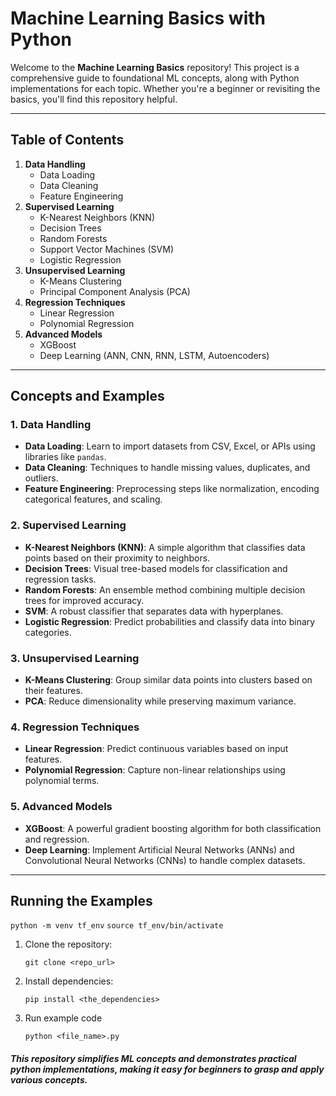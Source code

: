 # Machine Learning Basics with Python

Welcome to the **Machine Learning Basics** repository! This project is a comprehensive guide to foundational ML concepts, along with Python implementations for each topic. Whether you're a beginner or revisiting the basics, you'll find this repository helpful.

---

## Table of Contents
1. **Data Handling**
   - Data Loading
   - Data Cleaning
   - Feature Engineering
2. **Supervised Learning**
   - K-Nearest Neighbors (KNN)
   - Decision Trees
   - Random Forests
   - Support Vector Machines (SVM)
   - Logistic Regression
3. **Unsupervised Learning**
   - K-Means Clustering
   - Principal Component Analysis (PCA)
4. **Regression Techniques**
   - Linear Regression
   - Polynomial Regression
5. **Advanced Models**
   - XGBoost
   - Deep Learning (ANN, CNN, RNN, LSTM, Autoencoders)

---

## Concepts and Examples

### 1. Data Handling
- **Data Loading**: Learn to import datasets from CSV, Excel, or APIs using libraries like `pandas`.
- **Data Cleaning**: Techniques to handle missing values, duplicates, and outliers.
- **Feature Engineering**: Preprocessing steps like normalization, encoding categorical features, and scaling.

### 2. Supervised Learning
- **K-Nearest Neighbors (KNN)**: A simple algorithm that classifies data points based on their proximity to neighbors.
- **Decision Trees**: Visual tree-based models for classification and regression tasks.
- **Random Forests**: An ensemble method combining multiple decision trees for improved accuracy.
- **SVM**: A robust classifier that separates data with hyperplanes.
- **Logistic Regression**: Predict probabilities and classify data into binary categories.

### 3. Unsupervised Learning
- **K-Means Clustering**: Group similar data points into clusters based on their features.
- **PCA**: Reduce dimensionality while preserving maximum variance.

### 4. Regression Techniques
- **Linear Regression**: Predict continuous variables based on input features.
- **Polynomial Regression**: Capture non-linear relationships using polynomial terms.

### 5. Advanced Models
- **XGBoost**: A powerful gradient boosting algorithm for both classification and regression.
- **Deep Learning**: Implement Artificial Neural Networks (ANNs) and Convolutional Neural Networks (CNNs) to handle complex datasets.

---

## Running the Examples
```python -m venv tf_env```
```source tf_env/bin/activate ```

1. Clone the repository:

    ```git clone <repo_url>```

2. Install dependencies:

    ```pip install <the_dependencies>```

3. Run example code

    ```python <file_name>.py```

 ##### This repository simplifies ML concepts and demonstrates practical python implementations, making it easy for beginners to grasp and apply various concepts.
